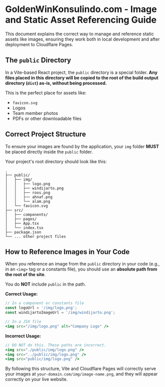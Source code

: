 # GoldenWinKonsulindo.com - Image and Static Asset Referencing Guide

This document explains the correct way to manage and reference static assets like images, ensuring they work both in local development and after deployment to Cloudflare Pages.

## The `public` Directory

In a Vite-based React project, the `public` directory is a special folder. **Any files placed in this directory will be copied to the root of the build output directory (`dist`) as-is, without being processed.**

This is the perfect place for assets like:
- `favicon.svg`
- Logos
- Team member photos
- PDFs or other downloadable files

## Correct Project Structure

To ensure your images are found by the application, your `img` folder **MUST** be placed directly inside the `public` folder.

Your project's root directory should look like this:

```
.
├── public/
│   ├── img/
│   │   ├── logo.png
│   │   ├── windijarto.png
│   │   ├── roos.png
│   │   ├── ahnaf.png
│   │   └── alam.png
│   └── favicon.svg
├── src/
│   ├── components/
│   ├── pages/
│   ├── App.tsx
│   └── index.tsx
├── package.json
└── ... other project files
```

## How to Reference Images in Your Code

When you reference an image from the `public` directory in your code (e.g., in an `<img>` tag or a constants file), you should use an **absolute path from the root of the site**.

You do **NOT** include `public` in the path.

**Correct Usage:**

```jsx
// In a component or constants file
const logoUrl = '/img/logo.png';
const windijartoImageUrl = '/img/windijarto.png';

// In a JSX file
<img src="/img/logo.png" alt="Company Logo" />
```

**Incorrect Usage:**

```jsx
// DO NOT do this. These paths are incorrect.
<img src="./public/img/logo.png" />
<img src="../public/img/logo.png" />
<img src="public/img/logo.png" />
```

By following this structure, Vite and Cloudflare Pages will correctly serve your images at `your-domain.com/img/image-name.png`, and they will appear correctly on your live website.